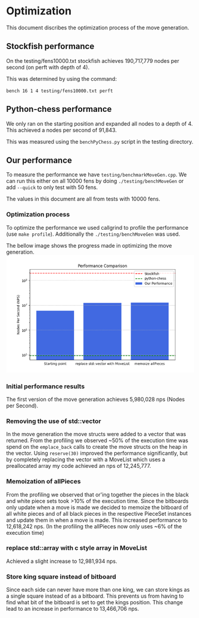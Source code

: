 # Optimization

This document discribes the optimization process of the move generation.

## Stockfish performance

On the testing/fens10000.txt stockfish achieves 190,717,779 nodes per second (on perft with depth of 4).

This was determined by using the command:

`bench 16 1 4 testing/fens10000.txt perft`

## Python-chess performance

We only ran on the starting position and expanded all nodes to a depth of 4.
This achieved a nodes per second of 91,843.

This was measured using the `benchPyChess.py` script in the testing directory.

## Our performance

To measure the performance we have `testing/benchmarkMoveGen.cpp`.
We can run this either on all 10000 fens by doing `./testing/benchMoveGen` or add `--quick` to only test with 50 fens.

The values in this document are all from tests with 10000 fens.

### Optimization process

To optimize the performance we used callgrind to profile the performance (use `make profile`). Additionally the `./testing/benchMoveGen` was used.

The bellow image shows the progress made in optimizing the move generation.
![image](performanceProgress.png)

### Initial performance results

The first version of the move generation achieves 5,980,028 nps (Nodes per Second).

### Removing the use of std::vector

In the move generation the move structs were added to a vector that was returned. From the profiling we observed ~50% of the execution time was spend on the `emplace_back` calls to create the move structs on the heap in the vector.
Using `reserve(30)` improved the performance significantly, but by completely replacing the vector with a MoveList which uses a preallocated array my code achieved an nps of 12,245,777.

### Memoization of allPieces

From the profiling we observed that or'ing together the pieces in the black and white piece sets took >10% of the execution time. Since the bitboards only update when a move is made we decided to memoize the bitboard of all white pieces and of all black pieces in the respective PieceSet instances and update them in when a move is made.
This increased performance to 12,618,242 nps. (In the profiling the allPieces now only uses ~6% of the execution time)

### replace std::array with c style array in MoveList
Achieved a slight increase to 12,981,934 nps.

### Store king square instead of bitboard
Since each side can never have more than one king, we can store kings as a single square instead of as a bitboard. This prevents us from having to find what bit of the bitboard is set to get the kings position. This change lead to an increase in performance to
13,466,706 nps.
